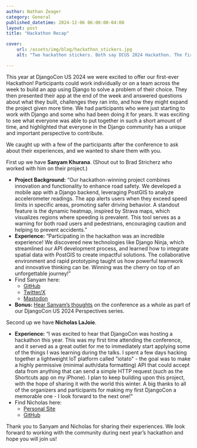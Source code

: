 ```yaml
---
author: Nathan Zeager
category: General
published_datetime: 2024-12-06 06:00:00-04:00
layout: post
title: "Hackathon Recap"

cover:
    url: /assets/img/blog/hackathon_stickers.jpg
    alt: "Two hackathon stickers. Both say DCUS 2024 Hackathon. The first is a red and yellow sphere with stars to the side. The second is a pink and blue game console."

---
```


This year at DjangoCon US 2024 we were excited to offer our first-ever Hackathon! Participants could work individually or on a team across the week to build an app using Django to solve a problem of their choice. They then presented their app at the end of the week and answered questions about what they built, challenges they ran into, and how they might expand the project given more time. We had participants who were just starting to work with Django and some who had been doing it for years. It was exciting to see what everyone was able to put together in such a short amount of time, and highlighted that everyone in the Django community has a unique and important perspective to contribute.

We caught up with a few of the participants after the conference to ask about their experiences, and we wanted to share them with you.

First up we have **Sanyam Khurana**. (Shout out to Brad Stricherz who worked with him on their project.)

- **Project Background:**  “Our hackathon-winning project combines innovation and functionality to enhance road safety. We developed a mobile app with a Django backend, leveraging PostGIS to analyze accelerometer readings. The app alerts users when they exceed speed limits in specific areas, promoting safer driving behavior. A standout feature is the dynamic heatmap, inspired by Strava maps, which visualizes regions where speeding is prevalent. This tool serves as a warning for both road users and pedestrians, encouraging caution and helping to prevent accidents.”
- **Experience:** “Participating in the hackathon was an incredible experience! We discovered new technologies like Django Ninja, which streamlined our API development process, and learned how to integrate spatial data with PostGIS to create impactful solutions. The collaborative environment and rapid prototyping taught us how powerful teamwork and innovative thinking can be. Winning was the cherry on top of an unforgettable journey!”
- Find Sanyam here:
    - [GitHub](https://github.com/CuriousLearner/)
    - [Twitter/X](https://x.com/ErSanyamKhurana)
    - [Mastodon](https://mastodon.social/@curiouslearner)
- **Bonus:** [Hear Sanyam’s thoughts](https://www.youtube.com/watch?v=M7jthulASzo) on the conference as a whole as part of our DjangoCon US 2024 Perspectives series.

Second up we have **Nicholas LaJoie**.

- **Experience:** “I was excited to hear that DjangoCon was hosting a hackathon this year. This was my first time attending the conference, and it served as a great outlet for me to immediately start applying some of the things I was learning during the talks. I spent a few days hacking together a lightweight IoT platform called "iotato" - the goal was to make a highly permissive (minimal auth/data formatting) API that could accept data from anything that can send a simple HTTP request (such as the Shortcuts app on my iPhone). I plan to keep building upon this project, with the hope of sharing it with the world this winter. A big thanks to all of the organizers and participants for making my first DjangoCon a memorable one - I look forward to the next one!”
- Find Nicholas here:
    - [Personal Site](https://lajoie.me/)
    - [GitHub](https://github.com/SpudNiche)

Thank you to Sanyam and Nicholas for sharing their experiences. We look forward to working with the community during next year’s hackathon and hope you will join us!
